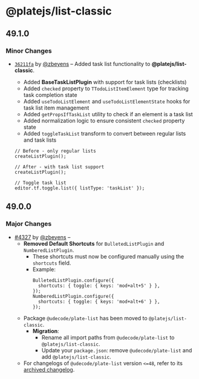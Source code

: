 # @platejs/list-classic

## 49.1.0

### Minor Changes

- [`36211fa`](https://github.com/udecode/plate/commit/36211fa20dbcb7f7f9b075adff5c826de5c2da49) by [@zbeyens](https://github.com/zbeyens) – Added task list functionality to **@platejs/list-classic**.

  - Added **BaseTaskListPlugin** with support for task lists (checklists)
  - Added `checked` property to `TTodoListItemElement` type for tracking task completion state
  - Added `useTodoListElement` and `useTodoListElementState` hooks for task list item management
  - Added `getPropsIfTaskList` utility to check if an element is a task list
  - Added normalization logic to ensure consistent `checked` property state
  - Added `toggleTaskList` transform to convert between regular lists and task lists

  ```tsx
  // Before - only regular lists
  createListPlugin();

  // After - with task list support
  createListPlugin();

  // Toggle task list
  editor.tf.toggle.list({ listType: 'taskList' });
  ```

## 49.0.0

### Major Changes

- [#4327](https://github.com/udecode/plate/pull/4327) by [@zbeyens](https://github.com/zbeyens) –
  - **Removed Default Shortcuts** for `BulletedListPlugin` and `NumberedListPlugin`.
    - These shortcuts must now be configured manually using the `shortcuts` field.
    - Example:
      ```tsx
      BulletedListPlugin.configure({
        shortcuts: { toggle: { keys: 'mod+alt+5' } },
      });
      NumberedListPlugin.configure({
        shortcuts: { toggle: { keys: 'mod+alt+6' } },
      });
      ```
  - Package `@udecode/plate-list` has been moved to `@platejs/list-classic`.
    - **Migration**:
      - Rename all import paths from `@udecode/plate-list` to `@platejs/list-classic`.
      - Update your `package.json`: remove `@udecode/plate-list` and add `@platejs/list-classic`.
  - For changelogs of `@udecode/plate-list` version `<=48`, refer to its [archived changelog](https://github.com/udecode/plate/blob/7afd88089f4a76c896f3edf928b03c7e9f2ab903/packages/list/CHANGELOG.md).
